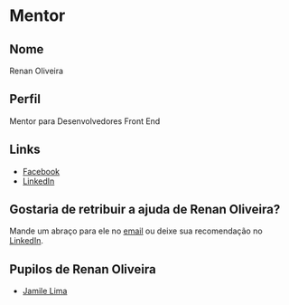# Mentor

## Nome

Renan Oliveira

## Perfil

Mentor para Desenvolvedores Front End

## Links

* [Facebook](https://facebook.com/renanoliver0)
* [LinkedIn](https://linkedin.com/in/renanoliver)

## Gostaria de retribuir a ajuda de Renan Oliveira?

Mande um abraço para ele no [email](mailto:renansdeoliveira@gmail.com) ou deixe sua recomendação no [LinkedIn](https://linkedin.com/in/renanoliver).

## Pupilos de Renan Oliveira

* [Jamile Lima](https://github.com/training-center/mentoria/blob/master/pupilos/perfis/JamileLima.md)
